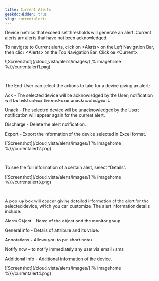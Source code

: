 ```yaml
---
title: Current Alerts
geekdocHidden: true
slug: currentalerts
---
```


Device metrics that exceed set thresholds will generate an alert.  Current alerts are alerts that have not been acknowledged.

To navigate to Current alerts, click on \<Alerts> on the Left Navigation Bar, then click \<Alerts> on the Top Navigation Bar. Click on \<Current>.


![Screenshot](/cloud_vista/alerts/images/{{% imagehome %}}/currentalert1.png)

&nbsp;

The End-User can select the actions to take for a device giving an alert: 

Ack - The selected device will be acknowledged by the User; notification will be held unless the end-user unacknowledges it. 

Unack - The selected device will be unacknowledged by the User; notification will appear again for the current alert.

Discharge - Delete the alert notification.

Export - Export the information of the device selected in Excel format.

![Screenshot](/cloud_vista/alerts/images/{{% imagehome %}}/currentalert2.png)

&nbsp;

To see the full information of a certain alert, select “Details”.

![Screenshot](/cloud_vista/alerts/images/{{% imagehome %}}/currentalert3.png)

&nbsp;

A pop-up box will appear giving detailed information of the alert for the selected device, which you can customize. The alert information details include:

Alarm Object - Name of the object and the monitor group.

General info - Details of attribute and its value.

Annotations - Allows you to put short notes.

Notify now – to notify immediately any user via email / sms

Additional Info - Additional information of the device.

![Screenshot](/cloud_vista/alerts/images/{{% imagehome %}}/currentalert4.png)
